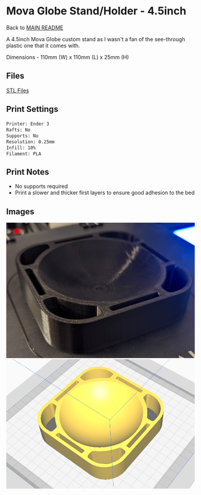 # Mova Globe Stand/Holder - 4.5inch
Back to [MAIN README](../README.md)

A 4.5inch Mova Globe custom stand as I wasn't a fan of the see-through plastic one that it comes with.

Dimensions - 110mm (W) x 110mm (L) x 25mm (H)

## Files
[STL Files](stl/)

## Print Settings
```
Printer: Ender 3
Rafts: No
Supports: No
Resolution: 0.25mm
Infill: 10%
Filament: PLA
```

## Print Notes
- No supports required
- Print a slower and thicker first layers to ensure good adhesion to the bed

## Images
![mova_globe_holder_printed](img/mova_globe_printed.jpg)
![mova_globe_holder_cura](img/mova_globe_cura.png)
